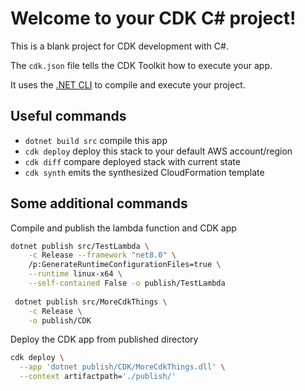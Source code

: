 # Welcome to your CDK C# project!

This is a blank project for CDK development with C#.

The `cdk.json` file tells the CDK Toolkit how to execute your app.

It uses the [.NET CLI](https://docs.microsoft.com/dotnet/articles/core/) to compile and execute your project.

## Useful commands

* `dotnet build src` compile this app
* `cdk deploy`       deploy this stack to your default AWS account/region
* `cdk diff`         compare deployed stack with current state
* `cdk synth`        emits the synthesized CloudFormation template

## Some additional commands

Compile and publish the lambda function and CDK app
```bash
dotnet publish src/TestLambda \
    -c Release --framework "net8.0" \
    /p:GenerateRuntimeConfigurationFiles=true \
    --runtime linux-x64 \
    --self-contained False -o publish/TestLambda
    
 dotnet publish src/MoreCdkThings \
    -c Release \
    -o publish/CDK
``` 

Deploy the CDK app from published directory
```bash
cdk deploy \
  --app 'dotnet publish/CDK/MoreCdkThings.dll' \
  --context artifactpath='./publish/' 
```
